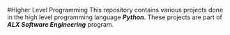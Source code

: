#Higher Level Programming
This repository contains various projects done in the high level programming language ***Python***. These projects are part of ***ALX Software Engineering*** program.
